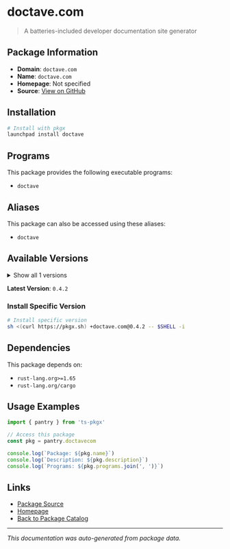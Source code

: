 # doctave.com

> A batteries-included developer documentation site generator

## Package Information

- **Domain**: `doctave.com`
- **Name**: `doctave.com`
- **Homepage**: Not specified
- **Source**: [View on GitHub](https://github.com/pkgxdev/pantry/tree/main/projects/doctave.com/package.yml)

## Installation

```bash
# Install with pkgx
launchpad install doctave
```

## Programs

This package provides the following executable programs:

- `doctave`

## Aliases

This package can also be accessed using these aliases:

- `doctave`

## Available Versions

<details>
<summary>Show all 1 versions</summary>

- `0.4.2`

</details>

**Latest Version**: `0.4.2`

### Install Specific Version

```bash
# Install specific version
sh <(curl https://pkgx.sh) +doctave.com@0.4.2 -- $SHELL -i
```

## Dependencies

This package depends on:

- `rust-lang.org>=1.65`
- `rust-lang.org/cargo`

## Usage Examples

```typescript
import { pantry } from 'ts-pkgx'

// Access this package
const pkg = pantry.doctavecom

console.log(`Package: ${pkg.name}`)
console.log(`Description: ${pkg.description}`)
console.log(`Programs: ${pkg.programs.join(', ')}`)
```

## Links

- [Package Source](https://github.com/pkgxdev/pantry/tree/main/projects/doctave.com/package.yml)
- [Homepage](#)
- [Back to Package Catalog](../package-catalog.md)

---

*This documentation was auto-generated from package data.*
